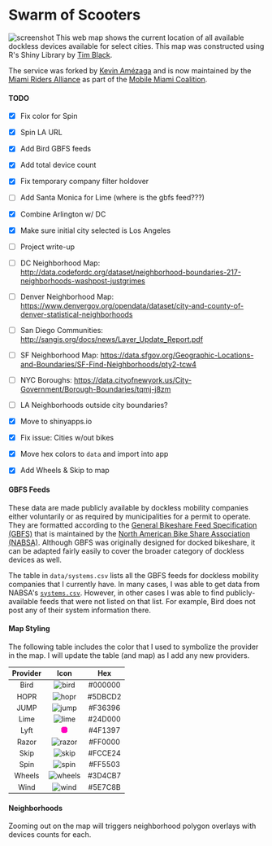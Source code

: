 # Swarm of Scooters
![screenshot] 
This web map shows the current location of all available dockless devices available for select cities. This map was constructed using R's Shiny Library by [Tim Black](https://github.com/black-tea).

The service was forked by [Kevin Amézaga](https://mostlikelykevin.com) and is now maintained by the [Miami Riders Alliance](https://riders.miami) as part of the [Mobile Miami Coalition](https://coalition.miami).

#### TODO  
- [x] Fix color for Spin
- [x] Spin LA URL
- [x] Add Bird GBFS feeds
- [x] Add total device count
- [x] Fix temporary company filter holdover
- [ ] Add Santa Monica for Lime (where is the gbfs feed???)
- [x] Combine Arlington w/ DC
- [x] Make sure initial city selected is Los Angeles
- [ ] Project write-up
- [ ] DC Neighborhood Map: http://data.codefordc.org/dataset/neighborhood-boundaries-217-neighborhoods-washpost-justgrimes
- [ ] Denver Neighborhood Map: https://www.denvergov.org/opendata/dataset/city-and-county-of-denver-statistical-neighborhoods
- [ ] San Diego Communities: http://sangis.org/docs/news/Layer_Update_Report.pdf
- [ ] SF Neighborhood Map: https://data.sfgov.org/Geographic-Locations-and-Boundaries/SF-Find-Neighborhoods/pty2-tcw4
- [ ] NYC Boroughs: https://data.cityofnewyork.us/City-Government/Borough-Boundaries/tqmj-j8zm
- [ ] LA Neighborhoods outside city boundaries?
- [x] Move to shinyapps.io
- [x] Fix issue: Cities w/out bikes
- [x] Move hex colors to `data` and import into app
- [x] Add Wheels & Skip to map


#### GBFS Feeds
These data are made publicly available by dockless mobility companies either voluntarily or as required by municipalities for a permit to operate. They are formatted according to the [General Bikeshare Feed Specification (GBFS)](https://github.com/NABSA/gbfs) that is maintained by the [North American Bike Share Association (NABSA)](https://nabsa.net/). Although GBFS was originally designed for docked bikeshare, it can be adapted fairly easily to cover the broader category of dockless devices as well.  

The table in `data/systems.csv` lists all the GBFS feeds for dockless mobility companies that I currently have. In many cases, I was able to get data from NABSA's [`systems.csv`](https://github.com/NABSA/gbfs/blob/master/systems.csv). However, in other cases I was able to find publicly-available feeds that were not listed on that list. For example, Bird does not post any of their system information there. 

#### Map Styling
The following table includes the color that I used to symbolize the provider in the map. I will update the table (and map) as I add any new providers.

| Provider |   Icon    |   Hex   |
|:--------:|:---------:|:-------:|
| Bird     | ![bird]   | #000000 |
| HOPR     | ![hopr]   | #5DBCD2 |
| JUMP     | ![jump]   | #F36396 |
| Lime     | ![lime]   | #24D000 |
| Lyft     | ![lyft]   | #4F1397 |
| Razor    | ![razor]  | #FF0000 |
| Skip     | ![skip]   | #FCCE24 |                                                                                          
| Spin     | ![spin]   | #FF5503 |
| Wheels   | ![wheels] | #3D4CB7 |
| Wind     | ![wind]   | #5E7C8B |

#### Neighborhoods
Zooming out on the map will triggers neighborhood polygon overlays with devices counts for each.

[bird]: www/bird_circle2.png
[hopr]: www/cyclehop_circle.png
[jump]: www/jump_circle.png
[lime]: www/lime_circle.png
[lyft]: www/lyft_circle.png
[razor]: www/razor_circle.png
[skip]: www/skip_circle.png
[spin]: www/spin_circle.png
[wind]: www/wind_circle.png
[wheels]: www/wheels_circle.png

[screenshot]: www/screenshot.PNG
